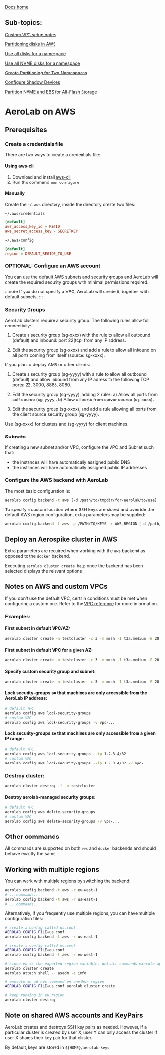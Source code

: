 [Docs home](../README.md)

## Sub-topics:

[Custom VPC setup notes](vpc.md)

[Partitioning disks in AWS](partitioner/partition-disks.md)

[Use all disks for a namespace](partitioner/all-disks.md)

[Use all NVME disks for a namespace](partitioner/all-nvme-disks.md)

[Create Partitioning for Two Namespaces](partitioner/two-namespaces-nvme.md)

[Configure Shadow Devices](partitioner/with-shadow.md)

[Partition NVME and EBS for All-Flash Storage](partitioner/with-allflash.md)


# AeroLab on AWS

## Prerequisites

### Create a credentials file

There are two ways to create a credentials file:

#### Using aws-cli

1. Download and install [aws-cli](https://docs.aws.amazon.com/cli/latest/userguide/getting-started-install.html)
2. Run the command `aws configure`

#### Manually

Create the `~/.aws` directory, inside the directory create two files:

`~/.aws/credentials`

```toml
[default]
aws_access_key_id = KEYID
aws_secret_access_key = SECRETKEY
```

`~/.aws/config`

```toml
[default]
region = DEFAULT_REGION_TO_USE
```

### OPTIONAL: Configure an AWS account

You can use the default AWS subnets and security groups and
AeroLab will create the required security groups with minimal permissions required.

:::note
If you do not specify a VPC, AeroLab will create it, together with default subnets.
:::

### Security Groups

AeroLab clusters require a security group. The following rules allow full connectivity:

1. Create a security group (sg-xxxx) with the rule to allow all outbound (default) and inbound: port 22(tcp) from any IP address.

2. Edit the security group (sg-xxxx) and add a rule to allow all inbound on all ports coming from itself (source: sg-xxxx).

If you plan to deploy AMS or other clients:

1. Create a security group (sg-yyyy) with a rule to allow all outbound (default) and allow inbound from any IP adress to the following TCP ports: 22, 3000, 8888, 8080.

2. Edit the security group (sg-yyyy), adding 2 rules:
   a) Allow all ports from self source (sg-yyyy).
   b) Allow all ports from server source (sg-xxxx).

3. Edit the security group (sg-xxxx), and add a rule allowing all ports from the client source security group (sg-yyyy).

Use (sg-xxxx) for clusters and (sg-yyyy) for client machines.

### Subnets

If creating a new subnet and/or VPC, configure the VPC and Subnet such that:
* the instances will have automatically assigned public DNS
* the instances will have automatically assigned public IP addresses

### Configure the AWS backend with AeroLab

The most basic configuration is:

```bash
aerolab config backend -t aws [-d /path/to/tmpdir/for-aerolab/to/use]
```

To specify a custom location where SSH keys are stored and override the
default AWS region configuration, extra parameters may be supplied:

```bash
aerolab config backend -t aws -p /PATH/TO/KEYS -r AWS_REGION [-d /path/to/tmpdir/for-aerolab/to/use]
```

## Deploy an Aerospike cluster in AWS

Extra parameters are required when working with the `aws` backend as opposed to the `docker` backend.

Executing `aerolab cluster create help` once the backend has been selected displays the relevant options.

## Notes on AWS and custom VPCs

If you don't use the default VPC, certain conditions must be met when configuring a custom one.
Refer to the [VPC reference](vpc.md) for more information.

### Examples:

#### First subnet in default VPC/AZ:

```bash
aerolab cluster create -n testcluster -c 3 -m mesh -I t3a.medium -E 20
```

#### First subnet in default VPC for a given AZ:

```bash
aerolab cluster create -n testcluster -c 3 -m mesh -I t3a.medium -E 20 -U us-east-1a
```

#### Specify custom security group and subnet:

```bash
aerolab cluster create -n testcluster -c 3 -m mesh -I t3a.medium -E 20 -S sg-03430d698bffb44a3 -U subnet-06cc8a834647c4cc3
```

#### Lock security-groups so that machines are only accessible from the AeroLab IP address:

```bash
# default VPC
aerolab config aws lock-security-groups
# custom VPC
aerolab config aws lock-security-groups -v vpc-...
```

#### Lock security-groups so that machines are only accessible from a given IP range:

```bash
# default VPC
aerolab config aws lock-security-groups --ip 1.2.3.4/32
# custom VPC
aerolab config aws lock-security-groups --ip 1.2.3.4/32 -v vpc-...
```

### Destroy cluster:
```bash
aerolab cluster destroy -f -n testcluster
```

#### Destroy aerolab-managed security groups:

```bash
# default VPC
aerolab config aws delete-security-groups
# custom VPC
aerolab config aws delete-security-groups -v vpc-...
```

## Other commands

All commands are supported on both `aws` and `docker` backends and should behave exactly the same.

## Working with multiple regions

You can work with multiple regions by switching the backend:

```bash
aerolab config backend -t aws -r eu-west-1
# ...commands...
aerolab config backend -t aws -r us-east-1
# ...commands...
```

Alternatively, if you frequently use multiple regions, you can have
multiple configuration files:

```bash
# create a config called us.conf
AEROLAB_CONFIG_FILE=us.conf
aerolab config backend -t aws -r us-east-1

# create a config called eu.conf
AEROLAB_CONFIG_FILE=eu.conf
aerolab config backend -t aws -r eu-west-1

# since eu is the exported region variable, default commands execute against it
aerolab cluster create
aerolab attach shell -- asadm -e info

# execute an ad-hoc command on another region
AEROLAB_CONFIG_FILE=us.conf aerolab cluster create

# keep running in eu region
aerolab cluster destroy
```

## Note on shared AWS accounts and KeyPairs

AeroLab creates and destroys SSH key pairs as needed. However, if
a particular cluster is created by user X, user Y can only access
the cluster if user X shares their key pair for that cluster.

By default, keys are stored in `${HOME}/aerolab-keys`.
